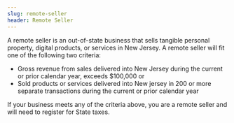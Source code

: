 ```yaml
---
slug: remote-seller
header: Remote Seller
---
```


A remote seller is an out-of-state business that sells tangible personal property, digital products, or services in New Jersey. A remote seller will fit one of the following two criteria:

- Gross revenue from sales delivered into New Jersey during the current or prior calendar year, exceeds $100,000 or
- Sold products or services delivered into New jersey in 200 or more separate transactions during the current or prior calendar year

If your business meets any of the criteria above, you are a remote seller and will need to register for State taxes.
